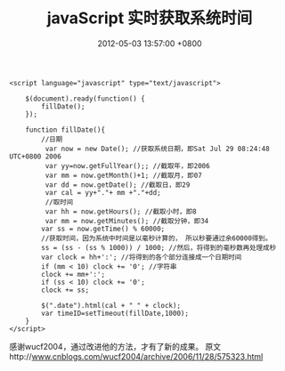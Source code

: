 ﻿---
title: javaScript 实时获取系统时间
date: 2012-05-03 13:57:00 +0800 
layout: post
permalink: /blog/2012-05-03-javaScript-实时获取系统时间.html
categories:
  - 问题一箩筐
tags:
  - JS
  - 系统时间
---

```
<script language="javascript" type="text/javascript">

	$(document).ready(function() {
		fillDate();  
	});

	function fillDate(){
		//日期 
		 var now = new Date(); //获取系统日期，即Sat Jul 29 08:24:48 UTC+0800 2006 
		 var yy=now.getFullYear();; //截取年，即2006 
		 var mm = now.getMonth()+1; //截取月，即07 
		 var dd = now.getDate(); //截取日，即29 
		 var cal = yy+"."+ mm +"."+dd;
		 //取时间 
		 var hh = now.getHours(); //截取小时，即8 
		 var mm = now.getMinutes(); //截取分钟，即34 
		var ss = now.getTime() % 60000; 
		//获取时间，因为系统中时间是以毫秒计算的， 所以秒要通过余60000得到。 
		ss = (ss - (ss % 1000)) / 1000; //然后，将得到的毫秒数再处理成秒 
		var clock = hh+':'; //将得到的各个部分连接成一个日期时间 
		if (mm < 10) clock += '0'; //字符串 
		clock += mm+':';  
		if (ss < 10) clock += '0';  
		clock += ss; 
		
		$(".date").html(cal + " " + clock);
		var timeID=setTimeout(fillDate,1000);
	}
</script>
```
感谢wucf2004，通过改进他的方法，才有了新的成果。 原文http://www.cnblogs.com/wucf2004/archive/2006/11/28/575323.html